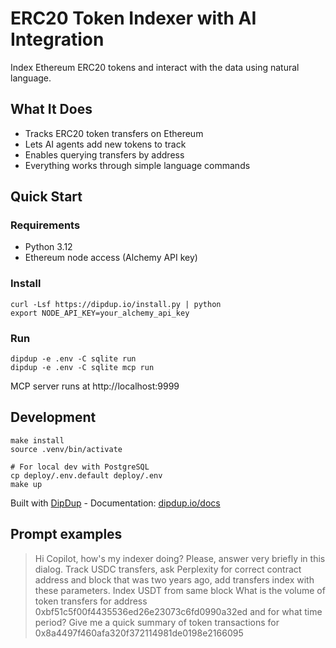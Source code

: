 # ERC20 Token Indexer with AI Integration

Index Ethereum ERC20 tokens and interact with the data using natural language.

## What It Does

- Tracks ERC20 token transfers on Ethereum
- Lets AI agents add new tokens to track
- Enables querying transfers by address
- Everything works through simple language commands

## Quick Start

### Requirements

- Python 3.12
- Ethereum node access (Alchemy API key)

### Install

```shell
curl -Lsf https://dipdup.io/install.py | python
export NODE_API_KEY=your_alchemy_api_key
```

### Run

```shell
dipdup -e .env -С sqlite run
dipdup -e .env -C sqlite mcp run
```

MCP server runs at http://localhost:9999

## Development

```shell
make install
source .venv/bin/activate

# For local dev with PostgreSQL
cp deploy/.env.default deploy/.env
make up
```

Built with [DipDup](https://dipdup.io) - Documentation: [dipdup.io/docs](https://dipdup.io/docs/)

## Prompt examples

> Hi Copilot, how's my indexer doing? Please, answer very briefly in this dialog.
> Track USDC transfers, ask Perplexity for correct contract address and block that was two years ago, add transfers index with these parameters.
> Index USDT from same block
> What is the volume of token transfers for address 0xbf51c5f00f4435536ed26e23073c6fd0990a32ed and for what time period?
> Give me a quick summary of token transactions for 0x8a4497f460afa320f372114981de0198e2166095